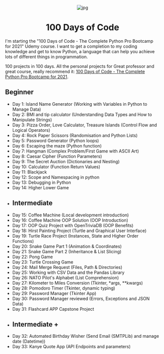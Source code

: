 <p align="center">
<img width="" src="https://images.wallpapersden.com/image/download/fantasy-whale-hd_bWlpbmeUmZqaraWkpJRma2VlrW5lZQ.jpg" align="center" alt="jpg" />
<h1 align="center">100 Days of Code</h1>
</p>
I'm starting the "100 Days of Code - The Complete Python Pro Bootcamp for 2021" Udemy course.
I want to get a completion to my coding knowledge and get to know Python, a language that can help you achieve lots of different things in programmation. 

100 projects in 100 days. All the personal projects for Great professor and great course, really recommend it:
[100 Days of Code - The Complete Python Pro Bootcamp for 2021](https://www.udemy.com/course/100-days-of-code).


## Beginner
- Day 1: Island Name Generator (Working with Variables in Python to Manage Data)
- Day 2: BMI and tip calculator (Understanding Data Types and How to Manipulate Strings)
- Day 3: Pizza Order, Love Calculator, Treasure Islands (Control Flow and Logical Operators)
- Day 4: Rock Paper Scissors (Randomisation and Python Lists)
- Day 5: Password Generator (Python loops)
- Day 6: Escaping the maze (Python function)
- Day 7: Hangman (Complex Problem/First Game with ASCII Art)
- Day 8: Caesar Cipher (Function Parameters)
- Day 9: The Secret Auction (Dictionaries and Nesting)
- Day 10: Calculator (Function Return Values)
- Day 11: Blackjack 
- Day 12: Scope and Namespacing in python
- Day 13: Debugging in Python 
- Day 14: Higher Lower Game
- ## Intermediate
- Day 15: Coffee Machine (Local development introduction)
- Day 16: Coffee Machine OOP Solution (OOP Introduction)
- Day 17: OOP Quiz Project with OpenTriviaDB (OOP Benefits)
- Day 18: Hirst Painting Project (Turtle and Graphical User Interface)
- Day 19: Turtle Race Project (Instances, State and Higher Order Functions)
- Day 20: Snake Game Part 1 (Animation & Coordinates)
- Day 21: Snake Game Part 2 (Inheritance & List Slicing)
- Day 22: Pong Game
- Day 23: Turtle Crossing Game
- Day 24: Mail Merge Request (Files, Path & Directories)
- Day 25: Working with CSV Data and the Pandas Library
- Day 26: NATO Pilot's Alphabet (List Comprehension)
- Day 27: Kilometer to Miles Conversion (Tkinter, *args, **kwargs)
- Day 28: Pomodoro Timer (Tkinter, dynamic typing)
- Day 29: Password Manager (Tkinter App)
- Day 30: Password Manager reviewed (Errors, Exceptions and JSON Data)
- Day 31: Flashcard APP Capstone Project
- ## Intermediate +
- Day 32: Automated Birthday Wisher (Send Email (SMTPLib) and manage date (Datetime))
- Day 33: Kanye Quote App (API Endpoints and parameters)
